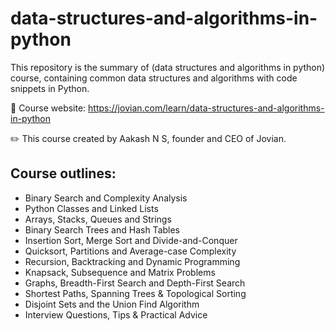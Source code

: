 # data-structures-and-algorithms-in-python

This repository is the summary of (data structures and algorithms in python) course, containing common data structures and algorithms with code snippets in Python.

🔗 Course website: https://jovian.com/learn/data-structures-and-algorithms-in-python

✏️ This course created by Aakash N S, founder and CEO of Jovian.

## Course outlines:

   - Binary Search and Complexity Analysis
   - Python Classes and Linked Lists
   - Arrays, Stacks, Queues and Strings
   - Binary Search Trees and Hash Tables
   - Insertion Sort, Merge Sort and Divide-and-Conquer
   - Quicksort, Partitions and Average-case Complexity
   - Recursion, Backtracking and Dynamic Programming
   - Knapsack, Subsequence and Matrix Problems
   - Graphs, Breadth-First Search and Depth-First Search
   - Shortest Paths, Spanning Trees & Topological Sorting
   - Disjoint Sets and the Union Find Algorithm
   - Interview Questions, Tips & Practical Advice
